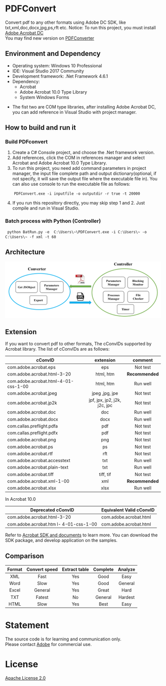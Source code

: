 # PDFConvert
Convert pdf to any other formats using Adobe DC SDK, like txt,xml,doc,docx,jpg,ps,rft etc.
Notice: To run this project, you must install [Adobe Acrobat DC](https://www.adobe.com/cn/downloads.html?promoid=RL89NGY7&mv=other)  
You may find new version on [PDFConverter](https://github.com/houking-can/PDFConverter)
## Environment and Dependency 
* Operating system: Windows 10 Professional
* IDE: Visual Studio 2017 Community
* Development framework: .Net Framework 4.6.1
* Dependency:  
    * Acrobat   
    * Adobe Acrobat 10.0 Type Library  
    * System Windows Forms  
- The fist two are COM type libraries, after installing Adobe Acrobat DC, you can add reference in Visual Studio with project manager.

## How to build and run it
### Build PDFconvert
1. Create a C# Console project, and choose the .Net framework version. 
2. Add references, click the COM in references manager and select Acrobat and Adobe Acrobat 10.0 Type Library.
3. To run this project, you need add command parameters in project manager, the input file  complete path and output dictionary(optional, if not specify, it will save the output file where the executable file in). You can also use console to run the executable file as follows:
```
    PDFConvert.exe -i inputfile -o outputdir -r true -t 20000
```
4. If you run this repository directly, you may skip step 1 and 2. Just compile and run in Visual Studio.

### Batch process with Python (Controller)

``` 
 python BatRun.py -e  C:\Users\~\PDFConvert.exe -i C:\Users\~ -o C:\Users\~ -f xml -t 60
```

## Architecture 
![](Architecture.png)

## Extension
If you want to convert pdf to other formats, 
The cConvIDs supported by Acrobat library. The list of cConvIDs are as follows:  

cConvID| extension | comment  
-|:-: |:-:
com.adobe.acrobat.eps                   | 	eps                             |Not test 
com.adobe.acrobat.html-3-20             |	html, htm                       |**Recommended**
com.adobe.acrobat.html-4-01-css-1-00    |	html, htm                       |Run well
com.adobe.acrobat.jpeg	                |   jpeg ,jpg, jpe                  |Not test
com.adobe.acrobat.jp2k                  |	jpf, jpx, jp2, j2k, j2c, jpc    |Not test
com.adobe.acrobat.doc 	                |   doc                             |Run well
com.adobe.acrobat.docx 	                |   docx                            |Run well
com.callas.preflight.pdfa	            |   pdf                             |Not test
com.callas.preflight.pdfx	            |   pdf                             |Not test
com.adobe.acrobat.png                   |	png                             |Not test
com.adobe.acrobat.ps                    |   ps                              |Not test
com.adobe.acrobat.rtf                   |	rft                             |Not test
com.adobe.acrobat.accesstext 	        |   txt                             |Run well
com.adobe.acrobat.plain-text	        |	txt                             |Run well
com.adobe.acrobat.tiff	                |   tiff, tif                       |Not test
com.adobe.acrobat.xml-1-00 	            |   xml                             |**Recommended**
com.adobe.acrobat.xlsx                  |   xlsx                            |Run well

In Acrobat 10.0 

Deprecated cConvID | Equivalent Valid cConvID
-|-
com.adobe.acrobat.html-3-20 | com.adobe.acrobat.html
com.adobe.acrobat.htm l- 4-01-css-1-00 | com.adobe.acrobat.html

Refer to [Acrobat SDK and documents](https://www.adobe.com/devnet/acrobat/documentation.html) to learn more. You can download the SDK package, and develop application on the samples.

## Comparison

Format|	Convert speed|	Extract table| Complete	| Analyze
:-: |:-: |:-: | :-: |:-:
XML |  Fast |	Yes|	Good|	Easy
Word|  Slow |	Yes|	Good|	General
Excel| General| Yes|    Great|	Hard
TXT	|  Fatest|	No|	    General|	Hardest
HTML|  Slow|	Yes|	Best|   Easy


# Statement
The source code is for learning and communication only.   
Please contact [Adobe](https://www.adobe.com/cn/) for commercial use.

# License
[Apache License 2.0](./LICENSE)


